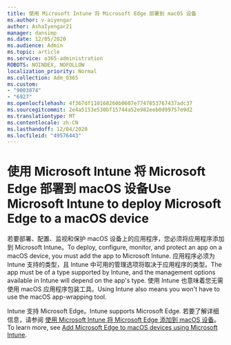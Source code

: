 ```yaml
---
title: 使用 Microsoft Intune 将 Microsoft Edge 部署到 macOS 设备
ms.author: v-aiyengar
author: AshaIyengar21
manager: dansimp
ms.date: 12/05/2020
ms.audience: Admin
ms.topic: article
ms.service: o365-administration
ROBOTS: NOINDEX, NOFOLLOW
localization_priority: Normal
ms.collection: Adm_O365
ms.custom:
- "9003874"
- "6927"
ms.openlocfilehash: 4f367df110168260b0607e7747853767437adc37
ms.sourcegitcommit: 2e4a5153e530bf15744a52e982eeb0d99757e9d2
ms.translationtype: MT
ms.contentlocale: zh-CN
ms.lasthandoff: 12/04/2020
ms.locfileid: "49576443"
---
```

# <a name="use-microsoft-intune-to-deploy-microsoft-edge-to-a-macos-device"></a><span data-ttu-id="405be-102">使用 Microsoft Intune 将 Microsoft Edge 部署到 macOS 设备</span><span class="sxs-lookup"><span data-stu-id="405be-102">Use Microsoft Intune to deploy Microsoft Edge to a macOS device</span></span>

<span data-ttu-id="405be-103">若要部署、配置、监视和保护 macOS 设备上的应用程序，您必须将应用程序添加到 Microsoft Intune。</span><span class="sxs-lookup"><span data-stu-id="405be-103">To deploy, configure, monitor, and protect an app on a macOS device, you must add the app to Microsoft Intune.</span></span> <span data-ttu-id="405be-104">应用程序必须为 Intune 支持的类型，且 Intune 中可用的管理选项将取决于应用程序的类型。</span><span class="sxs-lookup"><span data-stu-id="405be-104">The app must be of a type supported by Intune, and the management options available in Intune will depend on the app's type.</span></span> <span data-ttu-id="405be-105">使用 Intune 也意味着您无需使用 macOS 应用程序包装工具。</span><span class="sxs-lookup"><span data-stu-id="405be-105">Using Intune also means you won't have to use the macOS app-wrapping tool.</span></span>

<span data-ttu-id="405be-106">Intune 支持 Microsoft Edge。</span><span class="sxs-lookup"><span data-stu-id="405be-106">Intune supports Microsoft Edge.</span></span> <span data-ttu-id="405be-107">若要了解详细信息，请参阅 [使用 Microsoft Intune 将 Microsoft Edge 添加到 macOS 设备](https://go.microsoft.com/fwlink/?linkid=2134949)。</span><span class="sxs-lookup"><span data-stu-id="405be-107">To learn more, see [Add Microsoft Edge to macOS devices using Microsoft Intune](https://go.microsoft.com/fwlink/?linkid=2134949).</span></span>